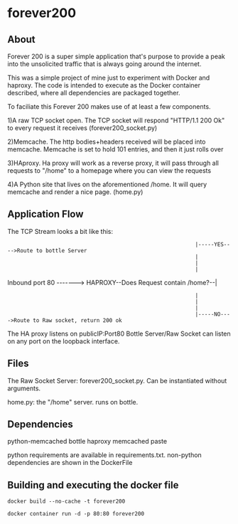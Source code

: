# forever200

## About

Forever 200 is a super simple application that's purpose to provide a peak into the unsolicited traffic that is always going around the internet.

This was a simple project of mine just to experiment with Docker and haproxy. The code is intended to execute as the Docker container described, where all dependencies are packaged together.

To faciliate this Forever 200 makes use of at least a few components.

1)A raw TCP socket open. The TCP socket will respond "HTTP/1.1 200 Ok" to every request it receives (forever200_socket.py)

2)Memcache. The http bodies+headers received will be placed into memcache. Memcache is set to hold 101 entries, and then it just rolls over

3)HAproxy. Ha proxy will work as a reverse proxy, it will pass through all requests to "/home" to a homepage where you can view the requests

4)A Python site that lives on the aforementioned /home. It will query memcache and render a nice page. (home.py)

## Application Flow

The TCP Stream looks a bit like this:

                                                               |-----YES---->Route to bottle Server
                                                               |
                                                               |
                                                               |
                                                               
Inbound port 80 -------> HAPROXY--Does Request contain /home?--|

                                                               |
                                                               |
                                                               |
                                                               |-----NO---->Route to Raw socket, return 200 ok

The HA proxy listens on publicIP:Port80
Bottle Server/Raw Socket can listen on any port on the loopback interface.

## Files

The Raw Socket Server: forever200_socket.py. Can be instantiated without arguments.

home.py: the "/home" server. runs on bottle.

## Dependencies

python-memcached
bottle
haproxy
memcached
paste

python requirements are available in requirements.txt. non-python dependencies are shown in the DockerFile

## Building and executing the docker file

`docker build --no-cache -t forever200`

`docker container run -d -p 80:80 forever200`